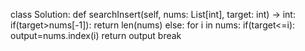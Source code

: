 class Solution:
    def searchInsert(self, nums: List[int], target: int) -> int:
        if(target>nums[-1]):
            return len(nums)
        else:
            for i in nums:
                if(target<=i):
                    output=nums.index(i)
                    return output
                    break
